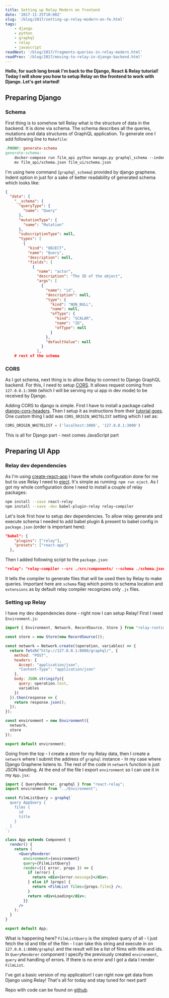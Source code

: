 ```yaml
---
title: Setting up Relay Modern on frontend
date: '2017-11-25T10:00Z'
slug: '/blog/2017/setting-up-relay-modern-on-fe.html'
tags: 
    - django
    - python
    - graphql
    - relay
    - javascript
readNext: '/blog/2017/fragments-queries-in-relay-modern.html'
readPrev: '/blog/2017/moving-to-relay-in-django-backend.html'
---
```


**Hello, for such long break I'm back to the Django, React & Relay tutorial! Today I will show you
how to setup Relay on the frontend to work with Django. Let's get started!**

## Preparing Django

### Schema

First thing is to somehow tell Relay what is the structure of data in the backend. It is done via schema.
The schema describes all the queries, mutations and data structures of GraphQL application. To generate one
I add following line to `Makefile`:

```makefile
.PHONY: generate-schema
generate-schema:
	docker-compose run film_api python manage.py graphql_schema --indent 2
	mv film_api/schema.json film_ui/schema.json
```

I'm using here command (`graphql_schema`) provided by django graphene. Indent option in just for a 
sake of better readability of generated schema which looks like:

```json
{
  "data": {
    "__schema": {
      "queryType": {
        "name": "Query"
      },
      "mutationType": {
        "name": "Mutation"
      },
      "subscriptionType": null,
      "types": [
        {
          "kind": "OBJECT",
          "name": "Query",
          "description": null,
          "fields": [
            {
              "name": "actor",
              "description": "The ID of the object",
              "args": [
                {
                  "name": "id",
                  "description": null,
                  "type": {
                    "kind": "NON_NULL",
                    "name": null,
                    "ofType": {
                      "kind": "SCALAR",
                      "name": "ID",
                      "ofType": null
                    }
                  },
                  "defaultValue": null
                }
              ],
    # rest of the schema
```

### CORS

As I got schema, next thing is to allow Relay to connect to Django GraphQL backend. For this, I need
to setup [CORS](https://developer.mozilla.org/en-US/docs/Web/HTTP/CORS). It allows request coming
from `127.0.0.1:3000` (which I will be serving my ui app in dev mode) to be received by Django.

Adding CORS to django is simple. First I have to install a package called [django-cors-headers](https://github.com/OttoYiu/django-cors-headers).
Then I setup it as instructions from their [tutorial goes](https://github.com/OttoYiu/django-cors-headers#setup).
One custom thing I add was `CORS_ORIGIN_WHITELIST` setting which I set as:

```python
CORS_ORIGIN_WHITELIST = ('localhost:3000', '127.0.0.1:3000')
```

This is all for Django part - next comes JavaScript part

## Preparing UI App

### Relay dev dependencies

As I'm using [create-react-app](https://github.com/facebookincubator/create-react-app) I have the whole
configuration done for me but to use Relay I need to [eject](https://github.com/facebookincubator/create-react-app#converting-to-a-custom-setup).
It's simple as running: `npm run eject`. As I got my whole configuration done I need to install a couple
of relay packages:

```bash
npm install --save react-relay
npm install --save -dev babel-plugin-relay relay-compiler
```

Let's look first how to setup dev dependencies. To allow relay generate and execute schema I needed
to add babel plugin & present to babel config in `package.json` (order is important here):

```json
"babel": {
    "plugins": ["relay"],
    "presets": ["react-app"]
  },
```

Then I added following script to the `package.json`:

```json
"relay": "relay-compiler --src ./src/components/ --schema ./schema.json --extensions jsx"
```

It tells the compiler to generate files that will be used then by Relay to make queries. Important here
are `schema` flag which points to schema location and `extensions` as by default relay compiler
recognizes only `.js` files.

### Setting up Relay

I have my dev dependencies done - right now I can setup Relay! First I need `Environment.js`:

```js
import { Environment, Network, RecordSource, Store } from "relay-runtime";

const store = new Store(new RecordSource());

const network = Network.create((operation, variables) => {
  return fetch("http://127.0.0.1:8000/graphql/", {
    method: "POST",
    headers: {
      Accept: "application/json",
      "Content-Type": "application/json"
    },
    body: JSON.stringify({
      query: operation.text,
      variables
    })
  }).then(response => {
    return response.json();
  });
});

const environment = new Environment({
  network,
  store
});

export default environment;
```

Going from the top - I create a store for my Relay data, then I create a `network` where I submit
the address of `graphql` instance - In my case where Django Graphene listens to. The rest of the code in
`network` function is just JSON handling. At the end of the file I export `environment` so I can use
it in my `App.jsx`:

```jsx
import { QueryRenderer, graphql } from "react-relay";
import environment from "../Environment";

const FilmListQuery = graphql`
  query AppQuery {
    films {
      id
      title
    }
  }
`;

class App extends Component {
  render() {
    return (
      <QueryRenderer
        environment={environment}
        query={FilmListQuery}
        render={({ error, props }) => {
          if (error) {
            return <div>{error.message}</div>;
          } else if (props) {
            return <FilmList films={props.films} />;
          }
          return <div>Loading</div>;
        }}
      />
    );
  }
}

export default App;
```

What is happening here? `FilmListQuery` is the simplest query of all - I just fetch the id and title
of the film - I can take this string and execute in on `127.0.0.1:8000/graphql` and the result will
be a list of films with title and ids. In `QueryRenderer` component I specify the previously created
`environment`, `query` and handling of errors. If there is no error and I got a data I render `FilmList`.

I've got a basic version of my application! I can right now get data from Django using Relay! That's
all for today and stay tuned for next part!

Repo with code can be found on
[github](https://github.com/krzysztofzuraw/personal-blog-projects/tree/master/blog_django_graphql_react_relay).

